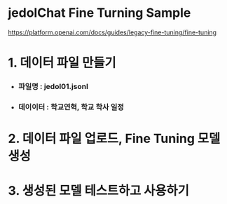 # jedolChat Fine Turning Sample
https://platform.openai.com/docs/guides/legacy-fine-tuning/fine-tuning
# 1. 데이터 파일 만들기 
  - ### 파일명   :  jedol01.jsonl
  - ### 데이이터 :  학교연혁, 학교 학사 일정
  
# 2. 데이터 파일 업로드, Fine Tuning 모델 생성 

# 3. 생성된 모델 테스트하고 사용하기


